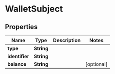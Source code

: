 

# WalletSubject


## Properties

| Name | Type | Description | Notes |
|------------ | ------------- | ------------- | -------------|
|**type** | **String** |  |  |
|**identifier** | **String** |  |  |
|**balance** | **String** |  |  [optional] |



